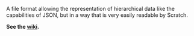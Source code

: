 A file format allowing the representation of hierarchical data like the capabilities of JSON, but in a way that is very easily readable by Scratch.

**See the [wiki](https://github.com/awesome-llama/scratch-object-format/wiki).**
